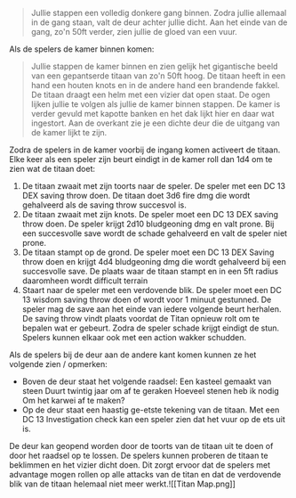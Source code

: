 >Jullie stappen een volledig donkere gang binnen. Zodra jullie allemaal in de gang staan, valt de deur achter jullie dicht. Aan het einde van de gang, zo'n 50ft verder, zien jullie de gloed van een vuur.

Als de spelers de kamer binnen komen:

>Jullie stappen de kamer binnen en zien gelijk het gigantische beeld van een gepantserde titaan van zo'n 50ft hoog. De titaan heeft in een hand een houten knots en in de andere hand een  brandende fakkel. De titaan draagt een helm met een vizier dat open staat. De ogen lijken jullie te volgen als jullie de kamer binnen stappen.
>De kamer is verder gevuld met kapotte banken en het dak lijkt hier en daar wat ingestort.
>Aan de overkant zie je een dichte deur die de uitgang van de kamer lijkt te zijn. 


Zodra de spelers in de kamer voorbij de ingang komen activeert de titaan. Elke keer als een speler zijn beurt eindigt in de kamer roll dan 1d4 om te zien wat de titaan doet:
1) De titaan zwaait met zijn toorts naar de speler. De speler met een DC 13 DEX saving throw doen. De titaan doet 3d6 fire dmg die wordt gehalveerd als de saving throw succesvol is.
2) De titaan zwaait met zijn knots. De speler moet een DC 13 DEX saving throw doen. De speler krijgt 2d10 bludgeoning dmg  en valt prone. Bij een succesvolle save wordt de schade gehalveerd en valt de speler niet prone.
3) De titaan stampt op de grond. De speler moet een DC 13 DEX Saving throw doen en krijgt 4d4 bludgeoning dmg die wordt gehalveerd bij een succesvolle save. De plaats waar de titaan stampt en in een 5ft radius daaromheen wordt difficult terrain
4) Staart naar de speler met een verdovende blik. De speler moet een DC 13 wisdom saving throw doen of wordt voor 1 minuut gestunned. De speler mag de save aan het einde van iedere volgende beurt herhalen. De saving throw vindt plaats voordat de Titan opnieuw rolt om te bepalen wat er gebeurt. Zodra de speler schade krijgt eindigt de stun. Spelers kunnen elkaar ook met een action wakker schudden.

Als de spelers bij de deur aan de andere kant komen kunnen ze het volgende zien / opmerken:
- Boven de deur staat het volgende raadsel:
  Een kasteel gemaakt van steen
  Duurt twintig jaar om af te geraken
  Hoeveel stenen heb ik nodig
  Om het karwei af te maken?
- Op de deur staat een haastig ge-etste tekening van de titaan. Met een DC 13 Investigation check kan een speler zien dat het vuur op de ets uit is.

De deur kan geopend worden door de toorts van de titaan uit te doen of door het raadsel op te lossen.
De spelers kunnen proberen de titaan te beklimmen en het vizier dicht doen. Dit zorgt ervoor dat de spelers met advantage mogen rollen op alle attacks van de titan en dat de verdovende blik van de titaan helemaal niet meer werkt.![[Titan Map.png]]